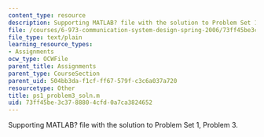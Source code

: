 ```yaml
---
content_type: resource
description: Supporting MATLAB? file with the solution to Problem Set 1, Problem 3.
file: /courses/6-973-communication-system-design-spring-2006/73ff45be3c3788804cfd0a7ca3824652_ps1_problem3_soln.m
file_type: text/plain
learning_resource_types:
- Assignments
ocw_type: OCWFile
parent_title: Assignments
parent_type: CourseSection
parent_uid: 504bb3da-f1cf-ff67-579f-c3c6a037a720
resourcetype: Other
title: ps1_problem3_soln.m
uid: 73ff45be-3c37-8880-4cfd-0a7ca3824652
---
```

Supporting MATLAB? file with the solution to Problem Set 1, Problem 3.

